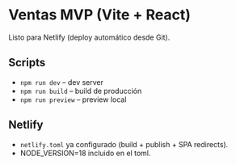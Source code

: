 # Ventas MVP (Vite + React)
Listo para Netlify (deploy automático desde Git).

## Scripts
- `npm run dev` – dev server
- `npm run build` – build de producción
- `npm run preview` – preview local

## Netlify
- `netlify.toml` ya configurado (build + publish + SPA redirects).
- NODE_VERSION=18 incluido en el toml.
